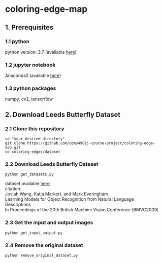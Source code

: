 # coloring-edge-map

## 1. Prerequisites
### 1.1 python
python version: 3.7 (available [here](https://www.python.org/downloads/))

### 1.2 jupyter notebook
Anaconda3 (available [here](https://www.anaconda.com/distribution/))

### 1.3 python packages
numpy, cv2, tensorflow

## 2. Download Leeds Butterfly Dataset
### 2.1 Clone this repository
```
cd "your desired directory"
git clone https://github.com/comp4901j-course-project/coloring-edge-map.git
cd coloring-edges/dataset
```
### 2.2 Download Leeds Butterfly Dataset
```
python get_datasets.py
```
dataset available [here](http://www.josiahwang.com/dataset/leedsbutterfly/) <br>
citation: <br>
Josiah Wang, Katja Markert, and Mark Everingham <br>
Learning Models for Object Recognition from Natural Language Descriptions <br>
In Proceedings of the 20th British Machine Vision Conference (BMVC2009)

### 2.3 Get the input and output images
```
python get_input_output.py
```

### 2.4 Remove the original dataset
```
python remove_original_dataset.py
```
